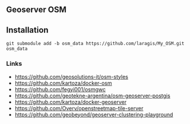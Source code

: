 ## Geoserver OSM

## Installation

```shell
git submodule add -b osm_data https://github.com/laragis/My_OSM.git osm_data
```


### Links
- https://github.com/geosolutions-it/osm-styles
- https://github.com/kartoza/docker-osm
- https://github.com/fegyi001/osmgwc
- https://github.com/geotekne-argentina/osm-geoserver-postgis
- https://github.com/kartoza/docker-geoserver
- https://github.com/Overv/openstreetmap-tile-server
- https://github.com/geobeyond/geoserver-clustering-playground